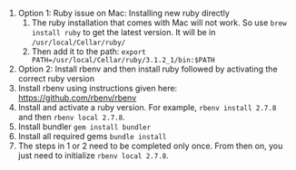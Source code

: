 1. Option 1: Ruby issue on Mac: Installing new ruby directly
    1. The ruby installation that comes with Mac will not work. So use `brew install ruby` to get the latest version. It will be in `/usr/local/Cellar/ruby/`
    2. Then add it to the path: `export PATH=/usr/local/Cellar/ruby/3.1.2_1/bin:$PATH`
2. Option 2: Install rbenv and then install ruby followed by activating the correct ruby version
  1. Install rbenv using instructions given here: https://github.com/rbenv/rbenv
  2. Install and activate a ruby version. For example, `rbenv install 2.7.8` and then `rbenv local 2.7.8`. 
  3. Install bundler `gem install bundler`
  4. Install all required gems `bundle install`
3. The steps in 1 or 2 need to be completed only once. From then on, you just need to initialize `rbenv local 2.7.8`.